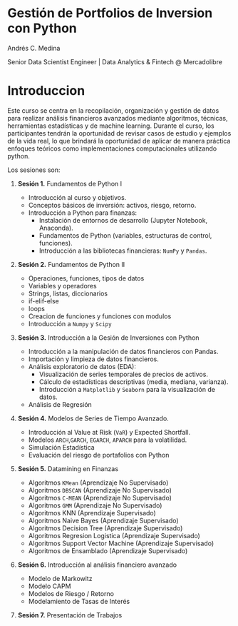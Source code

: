 # Gestión de Portfolios de Inversion con Python

Andrés C. Medina 

Senior Data Scientist Engineer | Data Analytics & Fintech @ Mercadolibre

# Introduccion 

Este curso se centra en la recopilación, organización y gestión de datos para realizar análisis financieros avanzados mediante algoritmos, técnicas, herramientas estadísticas y de machine learning. Durante el curso, los participantes tendrán la oportunidad de revisar casos de estudio y ejemplos de la vida real, lo que brindará la oportunidad de aplicar de manera práctica enfoques teóricos como implementaciones computacionales utilizando python.

Los sesiones son:

1. **Sesión 1.** Fundamentos de Python I
    * Introducción al curso y objetivos.
    * Conceptos básicos de inversión: activos, riesgo, retorno.
    * Introducción a Python para finanzas:
        * Instalación de entornos de desarrollo (Jupyter Notebook, Anaconda).
        * Fundamentos de Python (variables, estructuras de control, funciones).
        * Introducción a las bibliotecas financieras: `NumPy` y `Pandas`.

2. **Sesión 2.** Fundamentos de Python II
    * Operaciones, funciones, tipos de datos
    * Variables y operadores
    * Strings, listas, diccionarios
    * if-elif-else
    * loops
    * Creacion de funciones y funciones con modulos
    * Introducción a `Numpy` y `Scipy`

3. **Sesión 3.** Introducción a la Gesión de Inversiones con Python 
    * Introducción a la manipulación de datos financieros con Pandas.
    * Importación y limpieza de datos financieros.
    * Análisis exploratorio de datos (EDA):
        * Visualización de series temporales de precios de activos.
        * Cálculo de estadísticas descriptivas (media, mediana, varianza).
        * Introducción a `Matplotlib` y `Seaborn` para la visualización de datos.
    * Análisis de Regresión 

4. **Sesión 4.** Modelos de Series de Tiempo Avanzado.
    * Introducción al Value at Risk (`VaR`) y Expected Shortfall.
    * Modelos `ARCH`,`GARCH`, `EGARCH`, `APARCH` para la volatilidad.
    * Simulación Estadística
    * Evaluación del riesgo de portafolios con Python
    
5. **Sesión 5.** Datamining en Finanzas 
   * Algoritmos `KMean` (Aprendizaje No Supervisado)
   * Algoritmos `DBSCAN` (Aprendizaje No Supervisado)
   * Algoritmos `C-MEAN` (Aprendizaje No Supervisado)
   * Algoritmos `GMM`  (Aprendizaje No Supervisado)
   * Algoritmos KNN  (Aprendizaje Supervisado)
   * Algoritmos Naive Bayes (Aprendizaje Supervisado)
   * Algoritmos Decision Tree (Aprendizaje Supervisado)
   * Algoritmos Regresion Logistica (Aprendizaje Supervisado)
   * Algoritmos Support Vector Machine (Aprendizaje Supervisado)
   * Algoritmos de Ensamblado (Aprendizaje Supervisado)

6. **Sesión 6.** Introducción al análisis financiero avanzado
    * Modelo de Markowitz
    * Modelo CAPM
    * Modelos de Riesgo / Retorno
    * Modelamiento de Tasas de Interés 

7. **Sesión 7.** Presentación de Trabajos